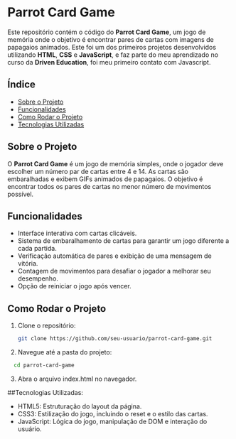 # Parrot Card Game

Este repositório contém o código do **Parrot Card Game**, um jogo de memória onde o objetivo é encontrar pares de cartas com imagens de papagaios animados. Este foi um dos primeiros projetos desenvolvidos utilizando **HTML**, **CSS** e **JavaScript**, e faz parte do meu aprendizado no curso da **Driven Education**, foi meu primeiro contato com Javascript.

## Índice

- [Sobre o Projeto](#sobre-o-projeto)
- [Funcionalidades](#funcionalidades)
- [Como Rodar o Projeto](#como-rodar-o-projeto)
- [Tecnologias Utilizadas](#tecnologias-utilizadas)

## Sobre o Projeto

O **Parrot Card Game** é um jogo de memória simples, onde o jogador deve escolher um número par de cartas entre 4 e 14. As cartas são embaralhadas e exibem GIFs animados de papagaios. O objetivo é encontrar todos os pares de cartas no menor número de movimentos possível.

## Funcionalidades

- Interface interativa com cartas clicáveis.
- Sistema de embaralhamento de cartas para garantir um jogo diferente a cada partida.
- Verificação automática de pares e exibição de uma mensagem de vitória.
- Contagem de movimentos para desafiar o jogador a melhorar seu desempenho.
- Opção de reiniciar o jogo após vencer.

## Como Rodar o Projeto

1. Clone o repositório:
   ```bash
   git clone https://github.com/seu-usuario/parrot-card-game.git
   ```
2. Navegue até a pasta do projeto:

```bash
  cd parrot-card-game
```

3. Abra o arquivo index.html no navegador.

##Tecnologias Utilizadas:

- HTML5: Estruturação do layout da página.
- CSS3: Estilização do jogo, incluindo o reset e o estilo das cartas.
- JavaScript: Lógica do jogo, manipulação de DOM e interação do usuário.
